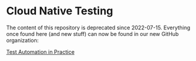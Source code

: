 # Cloud Native Testing

The content of this repository is deprecated since 2022-07-15.
Everything once found here (and new stuff) can now be found in our new GitHub organization:

[Test Automation in Practice](https://github.com/test-automation-in-practice)